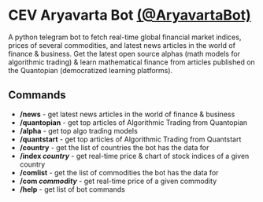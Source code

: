 # CEV Aryavarta Bot [(@AryavartaBot)](https://t.me/AryavartaBot)
A python telegram bot to fetch real-time global financial market indices, prices of several commodities, and latest news articles in the world of finance & business. Get the latest open source alphas (math models for algorithmic trading) & learn mathematical finance from articles published on the Quantopian (democratized learning platforms).

## Commands
- **/news** - get latest news articles in the world of finance & business
- **/quantopian** - get top articles of Algorithmic Trading from Quantopian
- **/alpha** - get top algo trading models
- **/quantstart** - get top articles of Algorithmic Trading from Quantstart
- **/country** - get the list of countries the bot has the data for
- **/index *country*** - get real-time price & chart of stock indices of a given country
- **/comlist** - get the list of commodities the bot has the data for
- **/com *commodity*** - get real-time price of a given commodity
- **/help** - get list of bot commands
